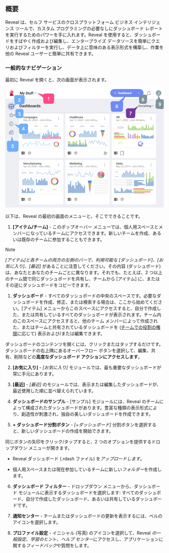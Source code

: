## 概要

Reveal は、セルフ サービスのクロスプラットフォーム ビジネス インテリジェンス ツールで、カスタム プログラミングの必要なしにダッシュボード レポートを実行するためのパワーを手に入れます。Reveal を使用すると、ダッシュボードをすばやく作成および編集し、エンタープライズ データソースを簡単にクエリおよびフィルターを実行し、データ上に意味のある表示形式を構築し、作業を他の Reveal ユーザーと簡単に共有できます。

### 一般的なナビゲーション

最初に Reveal を開くと、次の画面が表示されます。

![Reveal start screen view](images/reveal-initial-view.png)

以下は、Reveal の最初の画面のメニューと、そこでできることです。

1.  **[アイテム/チーム]** - このポップオーバー メニューでは、個人用スペースとメンバーになっているチームにアクセスできます。新しいチームを作成、あるいは既存のチームに参加することもできます。 

> [!NOTE]
> *[アイテム]*と各チームの両方の左側のバーで、利用可能な *[ダッシュボード]*、*[お気に入り]*、*[最近]* があることに注意してください。その内容 (ダッシュボード) は、あなたとあなたのチームごとに異なります。それでも、たとえば、2 つ以上のチーム間で同じダッシュボードを共有し、チームから [アイテム] に、またはその逆にダッシュボードをコピーできます。


1.  **ダッシュボード** - すべてのダッシュボードの中央のスペースです。必要なダッシュボードを作成、修正、または検索する場合は、ここから始めてください。[アイテム] メニューからこのスペースにアクセスすると、自分で作成した、または共有しているすべてのダッシュボードが表示されます。チーム内のこのスペースにアクセスすると、他のチーム メンバーによって作成された、またはチームと共有されているダッシュボードを ([チームでの役割の権限](~/jp/teams/overview.html#members-roles-permissions)に応じて) 表示および/または編集できます。

  ダッシュボードのコンテンツを開くには、クリックまたはタップするだけです。ダッシュボードの右上隅にあるオーバーフロー ボタンを選択して、編集、共有、削除などの**高度なダッシュボード アクションにアクセスします**。

2.  **[お気に入り]** - *[お気に入り]* モジュールでは、最も重要なダッシュボードが常に手元にあります。

3.  **[最近]** - *[最近]* のモジュールでは、表示または編集したダッシュボードが、最近使用した順に並べ替えられています。

4.  **ダッシュボードのサンプル** - [サンプル] モジュールには、Reveal のチームによって構成されたダッシュボードがあります。豊富な種類の表示形式により、創造性が刺激され、独自の美しいダッシュボードを作成できます。 

5. **+ ダッシュボード分割ボタン** - *[+ダッシュボード]* 分割ボタンを選択すると、新しいダッシュボードの作成を開始できます。

  同じボタンの矢印をクリック/タップすると、2 つのオプションを提供するドロップダウン メニューが開きます。

  - Reveal ダッシュボード (.rdash ファイル) を*アップロードします*。

  - 個人用スペースまたは現在参加しているチームに新しい*フォルダー*を作成します。
        
6.  **ダッシュボード フィルター** - ドロップダウン メニューから、ダッシュボード モジュールに表示するダッシュボードを選択します: すべてのダッシュボード、自分で作成したダッシュボード、あるいは共有しているダッシュボードです。

7.  **通知センター** - チームまたはダッシュボードの更新を表示するには、ベルのアイコンを選択します。

8.  **プロファイル設定** - イニシャル (写真) のアイコンを選択して、Reveal *の一般設定*、*学習のヒン*ト、*ヘルプ センター*にアクセスし、アプリケーションに関する*フィードバック*や質問をします。


